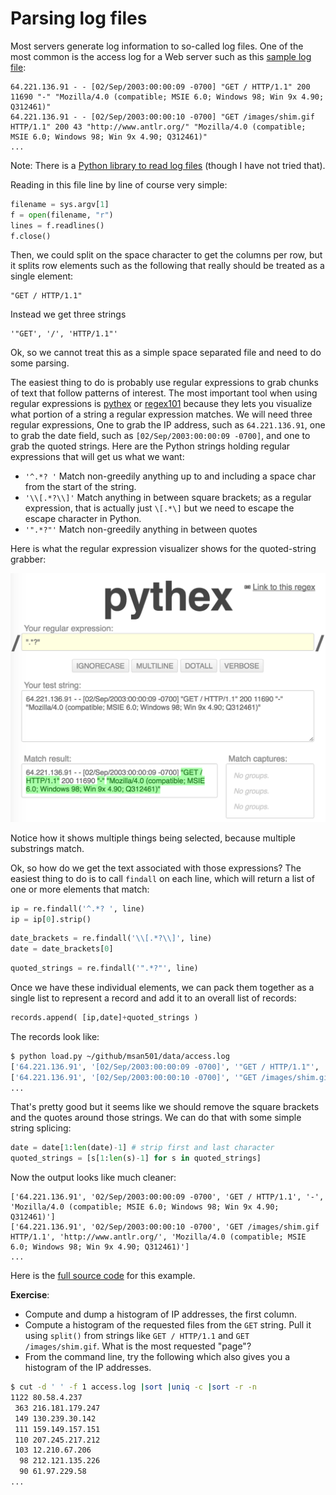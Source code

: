 # Parsing log files

Most servers generate log information to so-called log files. One of the most common is the access log for a Web server such as this [sample log file](https://github.com/parrt/msan501/blob/master/data/access.log):

```
64.221.136.91 - - [02/Sep/2003:00:00:09 -0700] "GET / HTTP/1.1" 200 11690 "-" "Mozilla/4.0 (compatible; MSIE 6.0; Windows 98; Win 9x 4.90; Q312461)"
64.221.136.91 - - [02/Sep/2003:00:00:10 -0700] "GET /images/shim.gif HTTP/1.1" 200 43 "http://www.antlr.org/" "Mozilla/4.0 (compatible; MSIE 6.0; Windows 98; Win 9x 4.90; Q312461)"
...
```

Note: There is a [Python library to read log files](https://github.com/piwik/piwik-log-analytics) (though I have not tried that).

Reading in this file line by line of course very simple:

```python
filename = sys.argv[1]
f = open(filename, "r")
lines = f.readlines()
f.close()
```

Then, we could split on the space character to get the columns per row, but it splits row elements such as the following that really should be  treated as a single element:

```
"GET / HTTP/1.1"
```

Instead we get three strings

```
'"GET', '/', 'HTTP/1.1"'
```

Ok, so we cannot treat this as a simple space separated file and need to do some parsing. 

The easiest thing to do is probably use regular expressions to grab chunks of text that follow patterns of interest. The most important tool when using regular expressions is [pythex](http://pythex.org/) or [regex101](https://regex101.com/) because they lets you visualize what portion of a string a regular expression matches. We will need three regular expressions, One to grab the IP address, such as `64.221.136.91`, one to grab the date field, such as `[02/Sep/2003:00:00:09 -0700]`, and one to grab the quoted strings. Here are the Python strings holding regular expressions that will get us what we want:

* `'^.*? '` Match non-greedily anything up to and including a space char from the start of the string.
* `'\\[.*?\\]'` Match anything in between square brackets; as a regular expression, that is actually just `\[.*\]` but we need to escape the escape character in Python.
* `'".*?"'` Match non-greedily anything in between quotes

Here is what the regular expression visualizer shows for the quoted-string  grabber:

<img src=figures/pythex.png width=600>

Notice how it shows multiple things being selected, because multiple substrings match.

Ok, so how do we get the text associated with those expressions? The easiest thing to do is to call `findall` on each line, which will return a list of one or more elements that match:

```python
ip = re.findall('^.*? ', line)
ip = ip[0].strip()
```

```python
date_brackets = re.findall('\\[.*?\\]', line)
date = date_brackets[0]
```

```python
quoted_strings = re.findall('".*?"', line)
```

Once we have these individual elements, we can pack them together as a single list to represent a record and add it to an overall list of records:

```python
records.append( [ip,date]+quoted_strings )
```

The records look like:

```bash
$ python load.py ~/github/msan501/data/access.log
['64.221.136.91', '[02/Sep/2003:00:00:09 -0700]', '"GET / HTTP/1.1"', '"-"', '"Mozilla/4.0 (compatible; MSIE 6.0; Windows 98; Win 9x 4.90; Q312461)"']
['64.221.136.91', '[02/Sep/2003:00:00:10 -0700]', '"GET /images/shim.gif HTTP/1.1"', '"http://www.antlr.org/"', '"Mozilla/4.0 (compatible; MSIE 6.0; Windows 98; Win 9x 4.90; Q312461)"']
...
```

That's pretty good but it seems like we should remove the square brackets and the quotes around those strings. We can do that with some simple string splicing:

```python
date = date[1:len(date)-1] # strip first and last character
quoted_strings = [s[1:len(s)-1] for s in quoted_strings]
```

Now the output looks like much cleaner: 
 
```
['64.221.136.91', '02/Sep/2003:00:00:09 -0700', 'GET / HTTP/1.1', '-', 'Mozilla/4.0 (compatible; MSIE 6.0; Windows 98; Win 9x 4.90; Q312461)']
['64.221.136.91', '02/Sep/2003:00:00:10 -0700', 'GET /images/shim.gif HTTP/1.1', 'http://www.antlr.org/', 'Mozilla/4.0 (compatible; MSIE 6.0; Windows 98; Win 9x 4.90; Q312461)']
...
```

Here is the [full source code](code/logs/load.py) for this example.

**Exercise**:

* Compute and dump a histogram of IP addresses, the first column.
* Compute a histogram of the requested files from the `GET` string. Pull it using `split()` from strings like `GET / HTTP/1.1` and `GET /images/shim.gif`. What is the most requested "page"?
* From the command line, try the following which also gives you a histogram of the IP addresses.

```bash
$ cut -d ' ' -f 1 access.log |sort |uniq -c |sort -r -n
1122 80.58.4.237
 363 216.181.179.247
 149 130.239.30.142
 111 159.149.157.151
 110 207.245.217.212
 103 12.210.67.206
  98 212.121.135.226
  90 61.97.229.58
...
```
